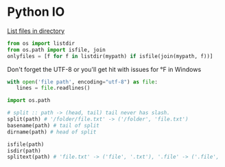 # Python IO

[List files in directory](https://stackoverflow.com/a/3207973/5932184)

```python
from os import listdir
from os.path import isfile, join
onlyfiles = [f for f in listdir(mypath) if isfile(join(mypath, f))]
```

Don't forget the UTF-8 or you'll get hit with issues for °F in Windows

```python
with open('file path', encoding="utf-8") as file:
   lines = file.readlines()
```


```python
import os.path

# split :: path -> (head, tail) tail never has slash.
split(path) # '/folder/file.txt' -> ('/folder', 'file.txt')
basename(path) # tail of split
dirname(path) # head of split

isfile(path)
isdir(path)
splitext(path) # 'file.txt' -> ('file', '.txt'), '.file' -> ('.file', '')
```
